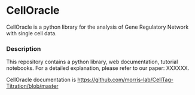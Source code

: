 # CellOracle
CellOracle is a python library for the analysis of Gene Regulatory Network with single cell data.

### Description
This repository contains a python library, web documentation, tutorial notebooks.
For a detailed explanation, please refer to our paper: XXXXXX.

CellOracle documentation is https://github.com/morris-lab/CellTag-Titration/blob/master
